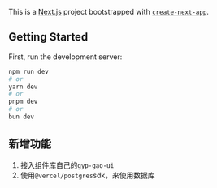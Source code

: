 This is a [Next.js](https://nextjs.org) project bootstrapped with [`create-next-app`](https://nextjs.org/docs/app/api-reference/cli/create-next-app).

## Getting Started

First, run the development server:

```bash
npm run dev
# or
yarn dev
# or
pnpm dev
# or
bun dev
```

## 新增功能
1. 接入组件库自己的`gyp-gao-ui`
2. 使用`@vercel/postgres`sdk，来使用数据库
